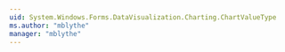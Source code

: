 ```yaml
---
uid: System.Windows.Forms.DataVisualization.Charting.ChartValueType
ms.author: "mblythe"
manager: "mblythe"
---
```

